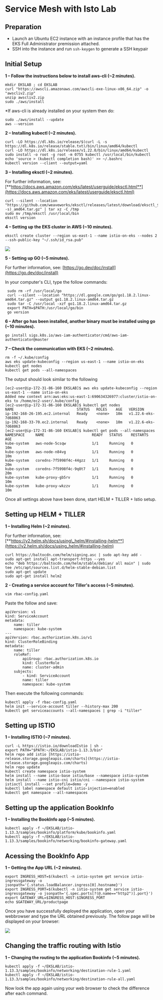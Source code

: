 # Service Mesh with Isto Lab

## Preparation
* Launch an Ubuntu EC2 instance with an instance profile that has the EKS Full Administrator premission attached.
* SSH into the instance and run `ssh-keygen` to generate a SSH keypair

## Initial Setup

**1 – Follow the instructions below to install aws-cli (~2 minutes).**

```
mkdir EKSLAB ; cd EKSLAB
curl "https://awscli.amazonaws.com/awscli-exe-linux-x86_64.zip" -o "awscliv2.zip"
unzip awscliv2.zip
sudo ./aws/install
```

*If aws-cli is already installed on your system then do: 

```
sudo ./aws/install --update
aws --version
```

**2 – Installing kubectl (~2 minutes).**

```
curl -LO https://dl.k8s.io/release/$(curl -L -s https://dl.k8s.io/release/stable.txt)/bin/linux/amd64/kubectl
curl -LO https://dl.k8s.io/release/v1.22.0/bin/linux/amd64/kubectl
sudo install -o root -g root -m 0755 kubectl /usr/local/bin/kubectl
echo 'source > (kubectl completion bash)' >> ~/.bashrc
kubectl version --client --output=yaml
```

**3 – Installing eksctl (~2 minutes).**

For further information, see:[**https://docs.aws.amazon.com/eks/latest/userguide/eksctl.html**](https://docs.aws.amazon.com/eks/latest/userguide/eksctl.html)

```
curl --silent --location "https://github.com/weaveworks/eksctl/releases/latest/download/eksctl_$(uname -s)_amd64.tar.gz" | tar xz -C /tmp
sudo mv /tmp/eksctl /usr/local/bin
eksctl version
```

**4 – Setting up the EKS cluster in AWS (~10 minutes).**

```
eksctl create cluster --region us-east-1 --name istio-on-eks --nodes 2 --ssh-public-key "~/.ssh/id_rsa.pub" 
```

![](images/01-istio-eks.png)

**5 - Setting up GO (~5 minutes).**

For further information, see: [https://go.dev/doc/install](https://go.dev/doc/install)

In your computer's CLI, type the follow commands:

```
 sudo rm -rf /usr/local/go
 curl --silent --location "https://dl.google.com/go/go1.18.2.linux-amd64.tar.gz" --output go1.18.2.linux-amd64.tar.gz
 sudo tar -C /usr/local -xzf go1.18.2.linux-amd64.tar.gz
 export PATH=$PATH:/usr/local/go/bin
 go version
 ```

**6 – After go has been installed, another binary must be installed using go (~10 minutes).**

```
go install sigs.k8s.io/aws-iam-authenticator/cmd/aws-iam-authenticator@master
```

**7 – Check the communication with EKS (~2 minutes).**

```
rm -f ~/.kube/config
aws eks update-kubeconfig --region us-east-1 --name istio-on-eks 
kubectl get nodes
kubectl get pods --all-namespaces
```

The output should look similar to the following 

```
[ec2-user@ip-172-31-86-160 EKSLAB]$ aws eks update-kubeconfig --region us-east-1 --name istio-on-eks
Added new context arn:aws:eks:us-east-1:690634326977:cluster/istio-on-eks to /home/ec2-user/.kube/config
[ec2-user@ip-172-31-86-160 EKSLAB]$ kubectl get nodes
NAME                             STATUS   ROLES    AGE   VERSION
ip-192-168-26-195.ec2.internal   Ready    <none>   10m   v1.22.6-eks-7d68063
ip-192-168-33-70.ec2.internal    Ready    <none>   10m   v1.22.6-eks-7d68063
[ec2-user@ip-172-31-86-160 EKSLAB]$ kubectl get pods --all-namespaces
NAMESPACE     NAME                      READY   STATUS    RESTARTS   AGE
kube-system   aws-node-5csqw            1/1     Running   0          10m
kube-system   aws-node-n84vg            1/1     Running   0          10m
kube-system   coredns-7f5998f4c-44gzz   1/1     Running   0          20m
kube-system   coredns-7f5998f4c-9q8t7   1/1     Running   0          20m
kube-system   kube-proxy-gb5rv          1/1     Running   0          10m
kube-system   kube-proxy-wkzzv          1/1     Running   0          10m
```

Once all settings above have been done, start HELM + TILLER + Istio setup.

## Setting up HELM + TILLER

**1 – Installing Helm (~2 minutes).**

For further information, see: [**https://v2.helm.sh/docs/using\_helm/#installing-helm**](https://v2.helm.sh/docs/using_helm/#installing-helm)

```
curl https://baltocdn.com/helm/signing.asc | sudo apt-key add -
sudo apt-get install apt-transport-https --yes
echo "deb https://baltocdn.com/helm/stable/debian/ all main" | sudo tee /etc/apt/sources.list.d/helm-stable-debian.list
sudo apt-get update
sudo apt-get install helm2
```

**2 - Creating a service account for Tiller's access (~5 minutes).**

```
vim rbac-config.yaml
```

Paste the follow and save:

```
apiVersion: v1
kind: ServiceAccount
metadata:
    name: tiller
    namespace: kube-system
---
apiVersion: rbac.authorization.k8s.io/v1
kind: ClusterRoleBinding
metadata:
    name: tiller
    roleRef:
        apiGroup: rbac.authorization.k8s.io
        kind: ClusterRole
        name: cluster-admin
    subjects:
        - kind: ServiceAccount
        name: tiller
        namespace: kube-system
```

Then execute the following commands:

```
kubectl apply -f rbac-config.yaml
helm init --service-account tiller --history-max 200
kubectl get serviceaccounts --all-namespaces | grep -i "tiller"
```

## Setting up ISTIO 

**1 – Installing ISTIO (~7 minutes).**

```
curl -L https://istio.io/downloadIstio | sh -
export PATH="$PATH:~/EKSLAB/istio-1.13.3/bin"
helm repo add istio [https://istio-release.storage.googleapis.com/charts](https://istio-release.storage.googleapis.com/charts)
helm repo update
kubectl create namespace istio-system
helm install --name istio-base istio/base --namespace istio-system
helm install --name istio-cni istio/cni --namespace istio-system
istioctl install --set profile=demo -y
kubectl label namespace default istio-injection=enabled
kubectl get namespace --all-namespaces
```

## Setting up the application BookInfo

**1 – Installing the BookInfo app (~5 minutes).**

```
kubectl apply -f ~/EKSLAB/istio-1.13.3/samples/bookinfo/platform/kube/bookinfo.yaml
kubectl apply -f ~/EKSLAB/istio-1.13.3/samples/bookinfo/networking/bookinfo-gateway.yaml
```

## Acessing the BookInfo App

**1 – Getting the App URL (~2 minutes).**

```
export INGRESS_HOST=$(kubectl -n istio-system get service istio-ingressgateway -o jsonpath='{.status.loadBalancer.ingress[0].hostname}')
export INGRESS_PORT=$(kubectl -n istio-system get service istio-ingressgateway -o jsonpath='{.spec.ports[?(@.name=="http2")].port}')
export GATEWAY_URL=$INGRESS_HOST:$INGRESS_PORT
echo $GATEWAY_URL/productpage
```

Once you have successfully deployed the application, open your webbrowser and type the URL obtained previously. The follow page will be displayed on your browser:

![](images/02-istio-eks.png)

## Changing the traffic routing with Istio

**1 – Changing the routing to the application Bookinfo (~5 minutes).**

```
kubectl apply -f ~/EKSLAB/istio-1.13.3/samples/bookinfo/networking/destination-rule-1.yaml
kubectl apply -f ~/EKSLAB/istio-1.13.3/samples/bookinfo/networking/destination-rule-all.yaml
```

Now look the app again using your web browser to check the difference after each command.
